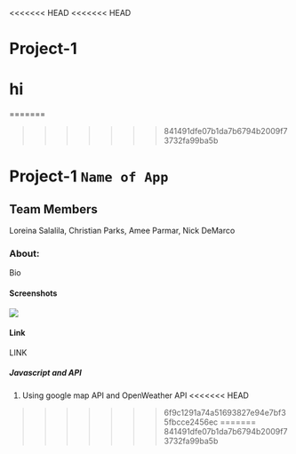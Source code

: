 <<<<<<< HEAD
<<<<<<< HEAD
# Project-1
hi
=======
=======

>>>>>>> 841491dfe07b1da7b6794b2009f73732fa99ba5b
# Project-1 `Name of App`

## Team Members
Loreina Salalila, Christian Parks, Amee Parmar, Nick DeMarco

### About:

Bio

#### Screenshots

<img src="LINK">

#### Link

LINK

##### Javascript and API
1. Using google map API and OpenWeather API
<<<<<<< HEAD
>>>>>>> 6f9c1291a74a51693827e94e7bf35fbcce2456ec
=======
>>>>>>> 841491dfe07b1da7b6794b2009f73732fa99ba5b
